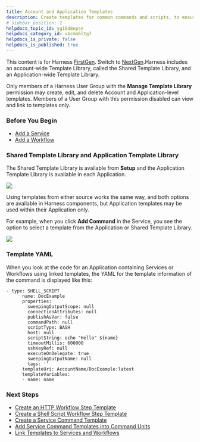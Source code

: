 ```yaml
---
title: Account and Application Templates
description: Create templates for common commands and scripts, to ensure consistency and save time.
# sidebar_position: 2
helpdocs_topic_id: ygi6d8epse
helpdocs_category_id: vbcmo6ltg7
helpdocs_is_private: false
helpdocs_is_published: true
---
```


This content is for Harness [FirstGen](/docs/getting-started/harness-first-gen-vs-harness-next-gen.md). Switch to [NextGen](../../../../platform/13_Templates/use-a-template.md).Harness includes an account-wide Template Library, called the Shared Template Library, and an Application-wide Template Library.

Only members of a Harness User Group with the **Manage Template Library** permission may create, edit, and delete Account and Application-level templates. Members of a User Group with this permission disabled can view and link to templates only.


### Before You Begin

* [Add a Service](../../model-cd-pipeline/setup-services/service-configuration.md)
* [Add a Workflow](../../model-cd-pipeline/workflows/workflow-configuration.md)

### Shared Template Library and Application Template Library

The Shared Template Library is available from **Setup** and the Application Template Library is available in each Application.

![](./static/use-templates-17.png)

Using templates from either source works the same way, and both options are available in Harness components, but Application templates may be used within their Application only.

For example, when you click **Add Command** in the Service, you see the option to select a template from the Application or Shared Template Library.

![](./static/use-templates-18.png)

### Template YAML

When you look at the code for an Application containing Services or Workflows using linked templates, the YAML for the template information of the command is displayed like this:


```
- type: SHELL_SCRIPT  
      name: DocExample  
      properties:  
        sweepingOutputScope: null  
        connectionAttributes: null  
        publishAsVar: false  
        commandPath: null  
        scriptType: BASH  
        host: null  
        scriptString: echo "Hello" ${name}  
        timeoutMillis: 600000  
        sshKeyRef: null  
        executeOnDelegate: true  
        sweepingOutputName: null  
        tags: ''  
      templateUri: AccountName/DocExample:latest  
      templateVariables:  
      - name: name
```
### Next Steps

* [Create an HTTP Workflow Step Template](../../../firstgen-platform/account/manage-templatelib/account-and-application-templates.md)
* [Create a Shell Script Workflow Step Template](../../../firstgen-platform/account/manage-templatelib/create-a-shell-script-workflow-step-template.md)
* [Create a Service Command Template](../../../firstgen-platform/account/manage-templatelib/create-a-service-command-template.md)
* [Add Service Command Templates into Command Units](../../../firstgen-platform/account/manage-templatelib/add-service-command-templates-into-command-units.md)
* [Link Templates to Services and Workflows](../../../firstgen-platform/account/manage-templatelib/link-templates-to-services-and-workflows.md)

